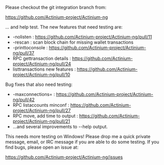 Please checkout the git integration branch from:

https://github.com/Actinium-project/Actinium-ng

... and help test.  The new features that need testing are:

* -nolisten : https://github.com/Actinium-project/Actinium-ng/pull/11
* -rescan : scan block chain for missing wallet transactions
* -printtoconsole : https://github.com/Actinium-project/Actinium-ng/pull/37
* RPC gettransaction details : https://github.com/Actinium-project/Actinium-ng/pull/24
* listtransactions new features : https://github.com/Actinium-project/Actinium-ng/pull/10

Bug fixes that also need testing:

* -maxconnections= : https://github.com/Actinium-project/Actinium-ng/pull/42
* RPC listaccounts minconf : https://github.com/Actinium-project/Actinium-ng/pull/27
* RPC move, add time to output : https://github.com/Actinium-project/Actinium-ng/pull/21
* ...and several improvements to --help output.

This needs more testing on Windows!  Please drop me a quick private message, email, or IRC message if you are able to do some testing.  If you find bugs, please open an issue at:

https://github.com/Actinium-project/Actinium-ng/issues
